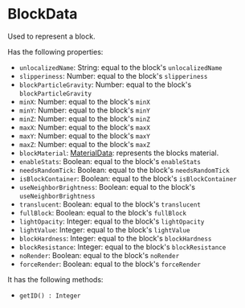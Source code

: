 # BlockData
Used to represent a block.

Has the following properties:
- `unlocalizedName`: String: equal to the block's `unlocalizedName`
- `slipperiness`: Number: equal to the block's `slipperiness`
- `blockParticleGravity`: Number: equal to the block's `blockParticleGravity`
- `minX`: Number: equal to the block's `minX`
- `minY`: Number: equal to the block's `minY`
- `minZ`: Number: equal to the block's `minZ`
- `maxX`: Number: equal to the block's `maxX`
- `maxY`: Number: equal to the block's `maxY`
- `maxZ`: Number: equal to the block's `maxZ`
- `blockMaterial`: [MaterialData](MaterialData.md): represents the blocks material.
- `enableStats`: Boolean: equal to the block's `enableStats`
- `needsRandomTick`: Boolean: equal to the block's `needsRandomTick`
- `isBlockContainer`: Boolean: equal to the block's `isBlockContainer`
- `useNeighborBrightness`: Boolean: equal to the block's `useNeighborBrightness`
- `translucent`: Boolean: equal to the block's `translucent`
- `fullBlock`: Boolean: equal to the block's `fullBlock`
- `lightOpacity`: Integer: equal to the block's `lightOpacity`
- `lightValue`: Integer: equal to the block's `lightValue`
- `blockHardness`: Integer: equal to the block's `blockHardness`
- `blockResistance`: Integer: equal to the block's `blockResistance`
- `noRender`: Boolean: equal to the block's `noRender`
- `forceRender`: Boolean: equal to the block's `forceRender`

It has the following methods:
- `getID() : Integer`
